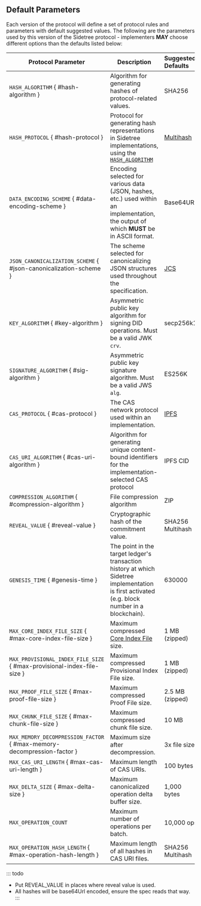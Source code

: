 ## Default Parameters

Each version of the protocol will define a set of protocol rules and parameters with default suggested values. The following are the parameters used by this version of the Sidetree protocol - implementers ****MAY**** choose different options than the defaults listed below:

| Protocol Parameter          | Description                                                                   | Suggested Defaults |
|-----------------------------|-------------------------------------------------------------------------------|:-------------------|
| `HASH_ALGORITHM` { #hash-algorithm }       | Algorithm for generating hashes of protocol-related values.    |             SHA256 |
| `HASH_PROTOCOL` { #hash-protocol }       | Protocol for generating hash representations in Sidetree implementations, using the [`HASH_ALGORITHM`](#hash-algorithm) | [Multihash](https://multiformats.io/multihash/) |
| `DATA_ENCODING_SCHEME` { #data-encoding-scheme } | Encoding selected for various data (JSON, hashes, etc.) used within an implementation, the output of which ****MUST**** be in ASCII format. | Base64URL |
| `JSON_CANONICALIZATION_SCHEME` { #json-canonicalization-scheme } | The scheme selected for canonicalizing JSON structures used throughout the specification. | [JCS](https://tools.ietf.org/html/draft-rundgren-json-canonicalization-scheme-17) |
| `KEY_ALGORITHM` { #key-algorithm }         | Asymmetric public key algorithm for signing DID operations. Must be a valid JWK `crv`. | secp256k1 |
| `SIGNATURE_ALGORITHM` { #sig-algorithm }   | Asymmetric public key signature algorithm. Must be a valid JWS `alg`. |              ES256K |
| `CAS_PROTOCOL` { #cas-protocol }       | The CAS network protocol used within an implementation. | [IPFS](https://github.com/ipfs/specs) |
| `CAS_URI_ALGORITHM` { #cas-uri-algorithm }       | Algorithm for generating unique content-bound identifiers for the implementation-selected CAS protocol                      |           IPFS CID |
| `COMPRESSION_ALGORITHM` { #compression-algorithm } | File compression algorithm                             |                        ZIP |
| `REVEAL_VALUE` { #reveal-value } | Cryptographic hash of the commitment value. |                                        SHA256 Multihash |
| `GENESIS_TIME` { #genesis-time }                 | The point in the target ledger's transaction history at which Sidetree implementation is first activated (e.g. block number in a blockchain).    |             630000 |
| `MAX_CORE_INDEX_FILE_SIZE` { #max-core-index-file-size } | Maximum compressed [Core Index File](#core-index-file) size. |  1 MB (zipped) |
| `MAX_PROVISIONAL_INDEX_FILE_SIZE` { #max-provisional-index-file-size } | Maximum compressed Provisional Index File size.|  1 MB (zipped) |
| `MAX_PROOF_FILE_SIZE` { #max-proof-file-size }   | Maximum compressed Proof File size.                      |           2.5 MB  (zipped) |
| `MAX_CHUNK_FILE_SIZE`  { #max-chunk-file-size }  | Maximum compressed chunk file size.                      |                      10 MB |
| `MAX_MEMORY_DECOMPRESSION_FACTOR` { #max-memory-decompression-factor } | Maximum size after decompression.  |               3x file size |
| `MAX_CAS_URI_LENGTH` { #max-cas-uri-length }     | Maximum length of CAS URIs.                              |                  100 bytes |
| `MAX_DELTA_SIZE` { #max-delta-size }             | Maximum canonicalized operation delta buffer size.       |                1,000 bytes |
| `MAX_OPERATION_COUNT`       | Maximum number of operations per batch.                                       |                 10,000 ops |
| `MAX_OPERATION_HASH_LENGTH` { #max-operation-hash-length } | Maximum length of all hashes in CAS URI files. |           SHA256 Multihash |

::: todo
- Put REVEAL_VALUE in places where reveal value is used.
- All hashes will be base64Url encoded, ensure the spec reads that way.
:::